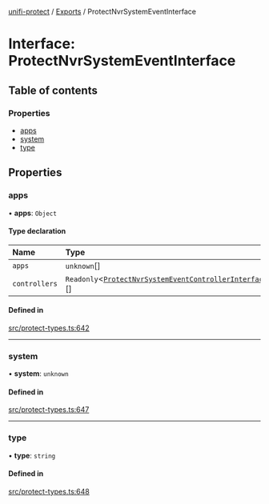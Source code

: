 [unifi-protect](../README.md) / [Exports](../modules.md) / ProtectNvrSystemEventInterface

# Interface: ProtectNvrSystemEventInterface

## Table of contents

### Properties

- [apps](ProtectNvrSystemEventInterface.md#apps)
- [system](ProtectNvrSystemEventInterface.md#system)
- [type](ProtectNvrSystemEventInterface.md#type)

## Properties

### apps

• **apps**: `Object`

#### Type declaration

| Name | Type |
| :------ | :------ |
| `apps` | `unknown`[] |
| `controllers` | `Readonly`<[`ProtectNvrSystemEventControllerInterface`](ProtectNvrSystemEventControllerInterface.md)\>[] |

#### Defined in

[src/protect-types.ts:642](https://github.com/hjdhjd/unifi-protect/blob/12eaf9c/src/protect-types.ts#L642)

___

### system

• **system**: `unknown`

#### Defined in

[src/protect-types.ts:647](https://github.com/hjdhjd/unifi-protect/blob/12eaf9c/src/protect-types.ts#L647)

___

### type

• **type**: `string`

#### Defined in

[src/protect-types.ts:648](https://github.com/hjdhjd/unifi-protect/blob/12eaf9c/src/protect-types.ts#L648)
